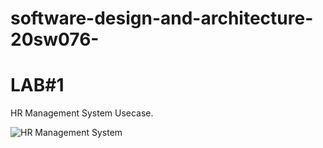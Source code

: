 # software-design-and-architecture-20sw076-
# LAB#1
HR Management System Usecase.

![HR Management System](https://user-images.githubusercontent.com/92182036/183698829-9dcffda6-0b9e-43f4-a15f-29b7b613c17d.jpg)

